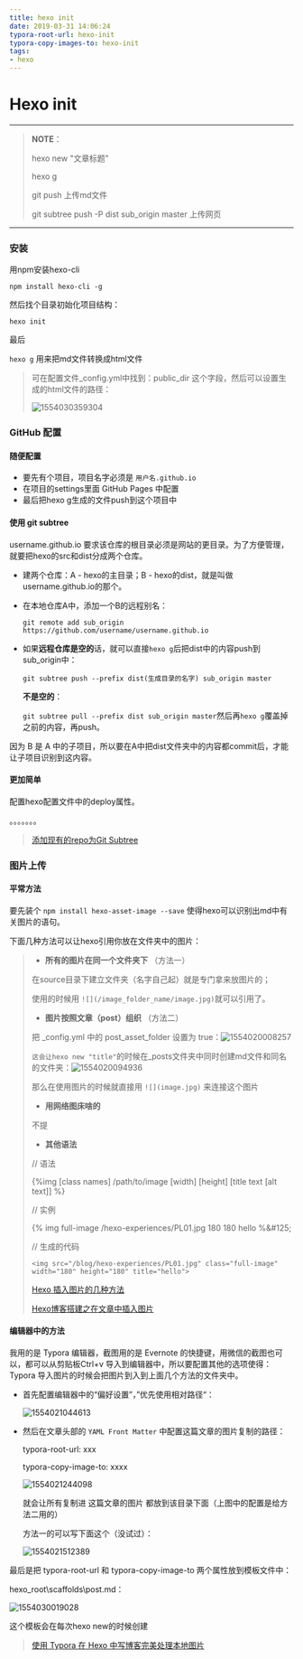 ```yaml
---
title: hexo init
date: 2019-03-31 14:06:24
typora-root-url: hexo-init
typora-copy-images-to: hexo-init
tags:
- hexo
---
```


# Hexo init

---

>**NOTE**：
>
>hexo new "文章标题"
>
>hexo g
>
>git push 上传md文件
>
>git subtree push -P dist sub_origin master  上传网页

---



### 安装

用npm安装hexo-cli

`npm install hexo-cli -g`

然后找个目录初始化项目结构：

`hexo init`

最后

`hexo g` 用来把md文件转换成html文件

> 可在配置文件_config.yml中找到：public_dir 这个字段，然后可以设置生成的html文件的路径：
>
> ![1554030359304](/1554030359304.png)



### GitHub 配置

#### 随便配置

- 要先有个项目，项目名字必须是 `用户名.github.io`
- 在项目的settings里面 GitHub Pages 中配置
- 最后把hexo g生成的文件push到这个项目中

#### 使用 git subtree

username.github.io 要求该仓库的根目录必须是网站的更目录。为了方便管理，就要把hexo的src和dist分成两个仓库。

* 建两个仓库：A - hexo的主目录；B - hexo的dist，就是叫做username.github.io的那个。

* 在本地仓库A中，添加一个B的远程别名：

  `git remote add sub_origin https://github.com/username/username.github.io`

* 如果**远程仓库是空的**话，就可以直接`hexo g`后把dist中的内容push到sub_origin中：

  `git subtree push --prefix dist(生成目录的名字) sub_origin master `

  **不是空的**：

  `git subtree pull --prefix dist sub_origin master`然后再`hexo g`覆盖掉之前的内容，再push。

因为 B 是 A 中的子项目，所以要在A中把dist文件夹中的内容都commit后，才能让子项目识别到这内容。

#### 更加简单

配置hexo配置文件中的deploy属性。

。。。。。。。

> [添加现有的repo为Git Subtree](https://hisoka0917.github.io/git/2018/04/23/add-exist-repo-as-subtree/)

### 图片上传

#### 平常方法

要先装个 `npm install hexo-asset-image --save`  使得hexo可以识别出md中有关图片的语句。

下面几种方法可以让hexo引用你放在文件夹中的图片：

> - **所有的图片在同一个文件夹下**    （方法一）
>
> 在source目录下建立文件夹（名字自己起）就是专门拿来放图片的；
>
> 使用的时候用 `![](/image_folder_name/image.jpg)`就可以引用了。
>
> - **图片按照文章（post）组织**    （方法二）
>
> 把 _config.yml 中的 post_asset_folder 设置为 true：![1554020008257](/1554020008257.png)
>
> `这会让hexo new "title"`的时候在_posts文件夹中同时创建md文件和同名的文件夹：![1554020094936](/1554020094936.png)
>
> 那么在使用图片的时候就直接用 `![](image.jpg)` 来连接这个图片
>
> - **用网络图床啥的**
>
> 不提
>
> - **其他语法**
>
> // 语法
>
> &#123;%img [class names] /path/to/image [width] [height] [title text [alt text]] %&#125;
>
> // 实例
>
> &#123;% img full-image /hexo-experiences/PL01.jpg 180 180 hello %\&#125;
>
> // 生成的代码
>
> `<img src="/blog/hexo-experiences/PL01.jpg" class="full-image" width="180" height="180" title="hello">`
>
> 
>
> 
>
> [Hexo 插入图片的几种方法](<http://www.mashangxue123.com/Hexo/1322489026.html#2-hexo-fang-shi-post-asset-folder>)
>
> [Hexo博客搭建之在文章中插入图片](https://yanyinhong.github.io/2017/05/02/How-to-insert-image-in-hexo-post/)



#### 编辑器中的方法

我用的是 Typora 编辑器，截图用的是 Evernote 的快捷键，用微信的截图也可以，都可以从剪贴板Ctrl+v 导入到编辑器中，所以要配置其他的选项使得：Typora 导入图片的时候会把图片到入到上面几个方法的文件夹中。

- 首先配置编辑器中的“偏好设置”，”优先使用相对路径“：

  ![1554021044613](/1554021044613.png)

- 然后在文章头部的 `YAML Front Matter` 中配置这篇文章的图片复制的路径：

  typora-root-url: xxx

  typora-copy-image-to: xxxx

  ![1554021244098](/1554021244098.png)

  就会让所有复制进 这篇文章的图片 都放到该目录下面（上图中的配置是给方法二用的）

  方法一的可以写下面这个（没试过）：

  ![1554021512389](/1554021512389.png)

最后是把 typora-root-url 和 typora-copy-image-to 两个属性放到模板文件中：

hexo_root\scaffolds\post.md：

![1554030019028](/1554030019028.png)

这个模板会在每次hexo new的时候创建



> [使用 Typora 在 Hexo 中写博客完美处理本地图片](https://www.anynote.me/1036055241.html)

